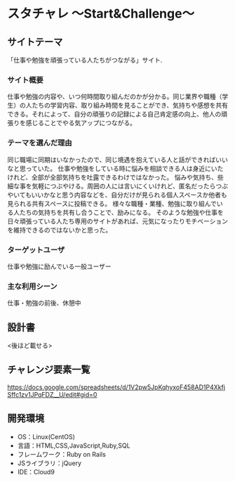 # スタチャレ ～Start&Challenge～

## サイトテーマ
「仕事や勉強を頑張っている人たちがつながる」サイト.

### サイト概要
仕事や勉強の内容や、いつ何時間取り組んだのかが分かる。同じ業界や職種（学生）の人たちの学習内容、取り組み時間を見ることができ、気持ちや感想を共有できる。それによって、自分の頑張りの記録による自己肯定感の向上、他人の頑張りを感じることでやる気アップにつながる。

### テーマを選んだ理由
同じ職場に同期はいなかったので、同じ境遇を抱えている人と話ができればいいなと思っていた。
仕事や勉強をしている時に悩みを相談できる人は身近にいたけれど、全部が全部気持ちを吐露できるわけではなかった。
悩みや気持ち、些細な事を気軽につぶやける。周囲の人には言いにくいけれど、匿名だったらつぶやいてもいいかなと思う内容などを、自分だけが見られる個人スペースか他者も見られる共有スペースに投稿できる。
様々な職種・業種、勉強に取り組んでいる人たちの気持ちを共有し合うことで、励みになる。
そのような勉強や仕事を日々頑張っている人たち専用のサイトがあれば、元気になったりモチベーションを維持できるのではないかと思った。

### ターゲットユーザ
仕事や勉強に励んでいる一般ユーザー

### 主な利用シーン
仕事・勉強の前後、休憩中

## 設計書
<後ほど載せる>

## チャレンジ要素一覧
https://docs.google.com/spreadsheets/d/1V2pw5JpKqhyxoF458AD1P4XkfjSffc1zv1JPqFDZ__U/edit#gid=0

## 開発環境
- OS：Linux(CentOS)
- 言語：HTML,CSS,JavaScript,Ruby,SQL
- フレームワーク：Ruby on Rails
- JSライブラリ：jQuery
- IDE：Cloud9
